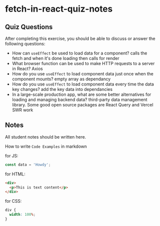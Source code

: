 # fetch-in-react-quiz-notes

## Quiz Questions

After completing this exercise, you should be able to discuss or answer the following questions:

- How can `useEffect` be used to load data for a component?
  calls the fetch and when it's done loading then calls for render
- What browser function can be used to make HTTP requests to a server in React?
  Axios
- How do you use `useEffect` to load component data just once when the component mounts?
  empty array as dependancy
- How do you use `useEffect` to load component data every time the data key changes?
  add the key data into dependancies
- In a large-scale production app, what are some better alternatives for loading and managing backend data?
  third-party data management library. Some good open source packages are React Query and Vercel SWR work

## Notes

All student notes should be written here.

How to write `Code Examples` in markdown

for JS:

```javascript
const data = 'Howdy';
```

for HTML:

```html
<div>
  <p>This is text content</p>
</div>
```

for CSS:

```css
div {
  width: 100%;
}
```
